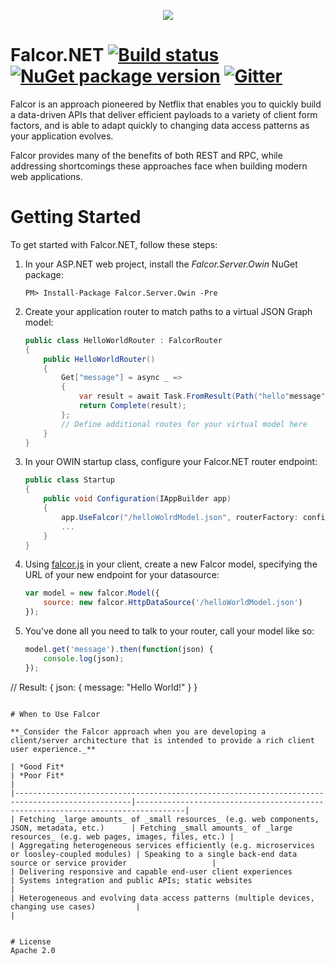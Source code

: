 <p align="center">
  <img src="https://cloud.githubusercontent.com/assets/1016365/8711049/66438ebc-2b03-11e5-8a8a-75934f7ca7ec.png">
</p>

# Falcor.NET [![Build status](https://ci.appveyor.com/api/projects/status/y7ybdqvvcrpxl1kq?svg=true)](https://ci.appveyor.com/project/CraigSmitham/falcor-net) [![NuGet package version](https://img.shields.io/nuget/v/Falcor.svg?style=flat)](https://www.nuget.org/packages/Falcor.Server.Owin) [![Gitter](https://badges.gitter.im/Join%20Chat.svg)](https://gitter.im/falcordotnet/falcor.net?utm_source=badge&utm_medium=badge&utm_campaign=pr-badge)


Falcor is an approach pioneered by Netflix that enables you to quickly build a data-driven APIs that deliver efficient payloads to a variety of client form factors, and is able to adapt quickly to changing data access patterns as your application evolves. 

Falcor provides many of the benefits of both REST and RPC, while addressing shortcomings these approaches face when building modern web applications. 


# Getting Started

To get started with Falcor.NET, follow these steps:

1. In your ASP.NET web project, install the _Falcor.Server.Owin_ NuGet package:

   ```
   PM> Install-Package Falcor.Server.Owin -Pre
   ```
2. Create your application router to match paths to a virtual JSON Graph model:

   ```cs
   public class HelloWorldRouter : FalcorRouter
   {
       public HelloWorldRouter()
       {
           Get["message"] = async _ =>
           {
               var result = await Task.FromResult(Path("hello"message").Atom("Hello World"));
               return Complete(result);
           };
           // Define additional routes for your virtual model here
       }
   }
   ```
3. In your OWIN startup class, configure your Falcor.NET router endpoint:

   ```cs
   public class Startup
   {
       public void Configuration(IAppBuilder app)
       {
           app.UseFalcor("/helloWolrdModel.json", routerFactory: config => new HelloWorldRouter());
           ...
       }
   }

   ```
4. Using [falcor.js](https://netflix.github.io/falcor/build/falcor.browser.js) in your client, create a new Falcor model, specifying the URL of your new endpoint for your datasource:

   ```js
   var model = new falcor.Model({
       source: new falcor.HttpDataSource('/helloWorldModel.json')
   });
   ```
5. You've done all you need to talk to your router, call your model like so:

   ```js
   model.get('message').then(function(json) {
       console.log(json);
   });
  // Result:
  {
     json: {
         message: "Hello World!"
     }
  }
  ```
  
# When to Use Falcor

**_Consider the Falcor approach when you are developing a client/server architecture that is intended to provide a rich client user experience._** 

| *Good Fit*                                                                                     | *Poor Fit*                                                                        |
|------------------------------------------------------------------------------------------------|---------------------------------------------------------------------------------|
| Fetching _large amounts_ of _small resources_ (e.g. web components, JSON, metadata, etc.)      | Fetching _small amounts_ of _large resources_ (e.g. web pages, images, files, etc.) |
| Aggregating heterogeneous services efficiently (e.g. microservices or loosley-coupled modules) | Speaking to a single back-end data source or service provider                   |
| Delivering responsive and capable end-user client experiences                                  | Systems integration and public APIs; static websites                            |
| Heterogeneous and evolving data access patterns (multiple devices, changing use cases)         |                                                                                 |


# License
Apache 2.0